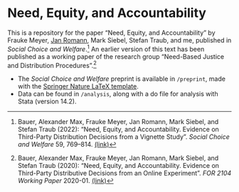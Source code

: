 # Need, Equity, and Accountability

This is a repository for the paper “Need, Equity, and Accountability” by Frauke Meyer, [Jan Romann](https://github.com/JKRhb), Mark Siebel, Stefan Traub, and me, published in _Social Choice and Welfare_.[^1] An earlier version of this text has been published as a working paper of the research group “Need-Based Justice and Distribution Procedures”.[^2]

- The _Social Choice and Welfare_ preprint is available in `/preprint`, made with the [Springer Nature LaTeX template](https://www.springernature.com/gp/authors/campaigns/latex-author-support).
- Data can be found in `/analysis`, along with a do file for analysis with Stata (version 14.2).

[^1]: Bauer, Alexander Max, Frauke Meyer, Jan Romann, Mark Siebel, and Stefan Traub (2022): “Need, Equity, and Accountability. Evidence on Third-Party Distribution Decisions from a Vignette Study”. _Social Choice and Welfare_ 59, 769–814. [(link)](https://link.springer.com/article/10.1007/s00355-022-01410-w)

[^2]: Bauer, Alexander Max, Frauke Meyer, Jan Romann, Mark Siebel, and Stefan Traub (2020): “Need, Equity, and Accountability. Evidence on Third-Party Distributive Decisions from an Online Experiment”. _FOR 2104 Working Paper_ 2020-01. [(link)](https://www.hsu-hh.de/bedarfsgerechtigkeit/wp-content/uploads/sites/857/2021/03/2020-01.pdf)
